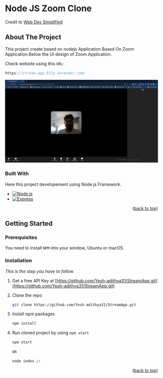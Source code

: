 # Node JS Zoom Clone

Credit to [Web Dev Simplified](https://www.youtube.com/watch?v=DvlyzDZDEq4)

<a name="readme-top"></a>


<!-- ABOUT THE PROJECT -->
## About The Project

This project create based on nodejs Application Based On Zoom Application.Below the UI design of Zoom Application.

Check website using this `URL`:
```js
https://stream-app-5t2y.onrender.com/
```

[![product-screenshot]][product-screenshot]


### Built With

Here this project developement using Node js Framework.

* [![Node.js][Nodejs-url]][Node.js]
* [![Express][Express-url]][Express]

<p align="right">(<a href="#readme-top">back to top</a>)</p>



<!-- GETTING STARTED -->
## Getting Started

### Prerequisites

You need to install `NPM` into your window, Ubuntu or macOS.

### Installation

_This is the step you have to follow._

1. Get a free API Key at [https://github.com/Yesh-adithya31/StreamApp.git](https://github.com/Yesh-adithya31/StreamApp.git)
2. Clone the repo
   ```sh
   git clone https://github.com/Yesh-adithya31/StreamApp.git
   ```
3. Install npm packages
   ```js
   npm install
   ```
4. Run cloned project by using `npm start`
   ```js
   npm start
   ```
   `OR`
   
   ```js
   node index.js
   ```

<p align="right">(<a href="#readme-top">back to top</a>)</p>






<!-- MARKDOWN LINKS & IMAGES -->
[linkedin-url]: https://www.linkedin.com/in/yesh-adithya-30bb601a5
[product-screenshot]: public/zoom-img.PNG
[Node.js]: https://nodejs.org/en
[Express]: https://expressjs.com/en/starter/installing.html
[Nodejs-url]: https://img.shields.io/badge/Node.js-339933?style=for-the-badge&logo=node.js&logoColor=white
[Express-url]: https://img.shields.io/badge/Express.js-000000?style=for-the-badge&logo=express&logoColor=white
[image-url]: public/zoom-img.PNG
